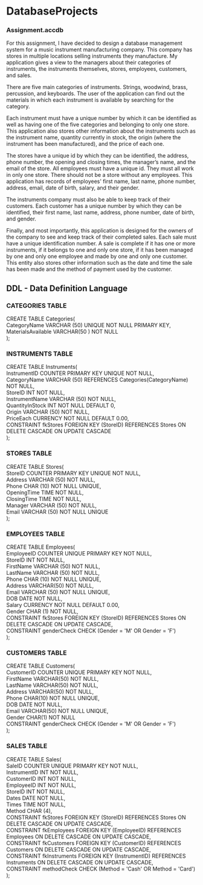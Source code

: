 # DatabaseProjects

### Assignment.accdb
For this assignment, I have decided to design a database management system for a music instrument manufacturing company. This company has stores in multiple locations selling instruments they manufacture. My application gives a view to the managers about their categories of instruments, the instruments themselves, stores, employees, customers, and sales. 

There are five main categories of instruments. Strings, woodwind, brass, percussion, and keyboards. The user of the application can find out the materials in which each instrument is available by searching for the category.

Each instrument must have a unique number by which it can be identified as well as having one of the five categories and belonging to only one store. This application also stores other information about the instruments such as the instrument name, quantity currently in stock, the origin (where the instrument has been manufactured), and the price of each one.

The stores have a unique id by which they can be identified, the address, phone number, the opening and closing times, the manager’s name, and the email of the store.
All employees must have a unique id. They must all work in only one store. There should not be a store without any employees. This application has records of employees' first name, last name, phone number, address, email, date of birth, salary, and their gender.

The instruments company must also be able to keep track of their customers. Each customer has a unique number by which they can be identified, their first name, last name, address, phone number, date of birth, and gender. 

Finally, and most importantly, this application is designed for the owners of the company to see and keep track of their completed sales. Each sale must have a unique identification number. A sale is complete if it has one or more instruments, if it belongs to one and only one store, if it has been managed by one and only one employee and made by one and only one customer. This entity also stores other information such as the date and time the sale has been made and the method of payment used by the customer.

## DDL - Data Definition Language

### CATEGORIES TABLE  
CREATE TABLE Categories(  
CategoryName VARCHAR (50) UNIQUE NOT NULL PRIMARY KEY,  
MaterialsAvailable VARCHAR(50 ) NOT NULL  
);  

### INSTRUMENTS TABLE  
CREATE TABLE Instruments(  
InstrumentID COUNTER PRIMARY KEY UNIQUE NOT NULL,  
CategoryName VARCHAR (50) REFERENCES Categories(CategoryName) NOT NULL,  
StoreID INT NOT NULL,  
InstrumentName VARCHAR (50) NOT NULL,  
QuantityInStock INT NOT NULL DEFAULT 0,  
Origin VARCHAR (50) NOT NULL,  
PriceEach CURRENCY NOT NULL DEFAULT 0.00,  
CONSTRAINT fkStores FOREIGN KEY (StoreID) REFERENCES Stores ON DELETE CASCADE ON UPDATE CASCADE  
);  

### STORES TABLE  
CREATE TABLE Stores(  
StoreID COUNTER PRIMARY KEY UNIQUE NOT NULL,  
Address VARCHAR (50) NOT NULL,  
Phone CHAR (10) NOT NULL UNIQUE,  
OpeningTime TIME NOT NULL,  
ClosingTime TIME NOT NULL,  
Manager VARCHAR (50) NOT NULL,  
Email VARCHAR (50) NOT NULL UNIQUE  
);  

### EMPLOYEES TABLE  
CREATE TABLE Employees(  
EmployeeID COUNTER UNIQUE PRIMARY KEY NOT NULL,  
StoreID INT NOT NULL,  
FirstName VARCHAR (50) NOT NULL,  
LastName VARCHAR (50) NOT NULL,  
Phone CHAR (10) NOT NULL UNIQUE,  
Address VARCHAR(50) NOT NULL,  
Email VARCHAR (50) NOT NULL UNIQUE,  
DOB DATE NOT NULL,  
Salary CURRENCY NOT NULL DEFAULT 0.00,  
Gender CHAR (1) NOT NULL,  
CONSTRAINT fkStores FOREIGN KEY (StoreID) REFERENCES Stores ON DELETE CASCADE ON UPDATE CASCADE,  
CONSTRAINT genderCheck CHECK (Gender = 'M' OR Gender = 'F')  
);  

### CUSTOMERS TABLE  
CREATE TABLE Customers(  
CustomerID COUNTER UNIQUE PRIMARY KEY NOT NULL,  
FirstName VARCHAR(50) NOT NULL,  
LastName VARCHAR(50) NOT NULL,  
Address VARCHAR(50) NOT NULL,  
Phone CHAR(10) NOT NULL UNIQUE,  
DOB DATE NOT NULL,  
Email VARCHAR(50) NOT NULL UNIQUE,  
Gender CHAR(1) NOT NULL  
CONSTRAINT genderCheck CHECK (Gender = 'M' OR Gender = 'F')  
);  

### SALES TABLE  
CREATE TABLE Sales(  
SaleID COUNTER UNIQUE PRIMARY KEY NOT NULL,  
InstrumentID INT NOT NULL,  
CustomerID INT NOT NULL,  
EmployeeID INT NOT NULL,  
StoreID INT NOT NULL,  
Dates DATE NOT NULL,  
Times TIME NOT NULL,  
Method CHAR (4),  
CONSTRAINT fkStores FOREIGN KEY (StoreID) REFERENCES Stores ON DELETE CASCADE ON UPDATE CASCADE,  
CONSTRAINT fkEmployees FOREIGN KEY (EmployeeID) REFERENCES Employees ON DELETE CASCADE ON UPDATE CASCADE,  
CONSTRAINT fkCustomers FOREIGN KEY (CustomerID) REFERENCES Customers ON DELETE CASCADE ON UPDATE CASCADE,  
CONSTRAINT fkInstruments FOREIGN KEY (InstrumentID) REFERENCES Instruments ON DELETE CASCADE ON UPDATE CASCADE,  
CONSTRAINT methodCheck CHECK (Method = 'Cash' OR Method = 'Card')  
);  
